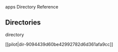<!-- --- title: Dir 227B3944415340C3D71Fe744Efe8C51C -->apps Directory Reference

Directories
-----------

directory

[[pilot|dir-9094439d60be42992782d6d361afa9cc]]
